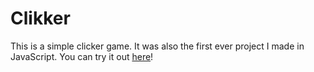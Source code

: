 # Clikker

This is a simple clicker game. It was also the first ever project I made in JavaScript. You can try it out [here]!

[here]: https://vaporox.github.io/clikker
